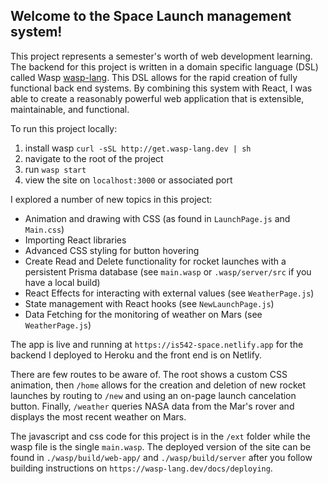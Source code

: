 ## Welcome to the Space Launch management system!

This project represents a semester's worth of web development learning. The backend for this project is written in a domain specific language (DSL) called Wasp [wasp-lang](https://wasp-lang.dev). This DSL allows for the rapid creation of fully functional back end systems. By combining this system with React, I was able to create a reasonably powerful web application that is extensible, maintainable, and functional. 

To run this project locally: 
1. install wasp `curl -sSL http://get.wasp-lang.dev | sh`
2. navigate to the root of the project
3. run `wasp start`
4. view the site on `localhost:3000` or associated port

I explored a number of new topics in this project:

* Animation and drawing with CSS (as found in `LaunchPage.js` and `Main.css`)
* Importing React libraries
* Advanced CSS styling for button hovering
* Create Read and Delete functionality for rocket launches with a persistent Prisma database (see `main.wasp` or `.wasp/server/src` if you have a local build)
* React Effects for interacting with external values (see `WeatherPage.js`)
* State management with React hooks (see `NewLaunchPage.js`)
* Data Fetching for the monitoring of weather on Mars (see `WeatherPage.js`)

The app is live and running at `https://is542-space.netlify.app` for the backend I deployed to Heroku and the front end is on Netlify. 

There are few routes to be aware of. The root shows a custom CSS animation, then `/home` allows for the creation and deletion of new rocket launches by routing to `/new` and using an on-page launch cancelation button. Finally, `/weather` queries NASA data from the Mar's rover and displays the most recent weather on Mars.

The javascript and css code for this project is in the `/ext` folder while the wasp file is the single `main.wasp`. The deployed version of the site can be found in `./wasp/build/web-app/` and `./wasp/build/server` after you follow building instructions on `https://wasp-lang.dev/docs/deploying`. 